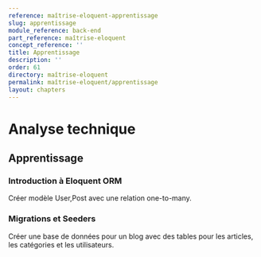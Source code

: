 ```yaml
---
reference: maîtrise-eloquent-apprentissage
slug: apprentissage
module_reference: back-end
part_reference: maîtrise-eloquent
concept_reference: ''
title: Apprentissage
description: ''
order: 61
directory: maîtrise-eloquent
permalink: maîtrise-eloquent/apprentissage
layout: chapters
---
```


# Analyse technique


## Apprentissage 

### Introduction à Eloquent ORM
Créer modèle User,Post avec une relation one-to-many.

### Migrations et Seeders

Créer une base de données pour un blog avec des tables pour les articles, les catégories et les utilisateurs.